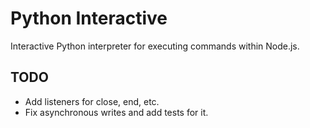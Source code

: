 # Python Interactive
Interactive Python interpreter for executing commands within Node.js.

## TODO
- Add listeners for close, end, etc.
- Fix asynchronous writes and add tests for it.
